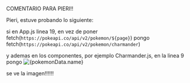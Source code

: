 COMENTARIO PARA PIERI!!

Pieri, estuve probando lo siguiente:

si en App.js linea 19, en vez de poner fetch(`https://pokeapi.co/api/v2/pokemon/${page}`)
pongo fetch(`https://pokeapi.co/api/v2/pokemon/charmander`)

y ademas en los componentes, por ejemplo Charmander.js, en la linea 9
pongo       <img src={pokemonData.sprites.front_default} alt={pokemonData.name} />

se ve la imagen!!!!!!
